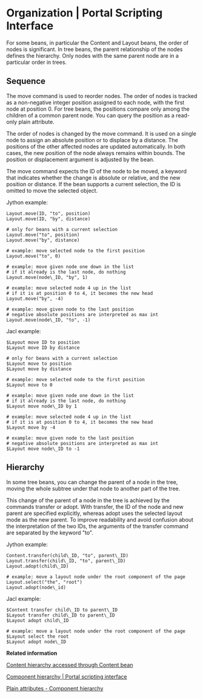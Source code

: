 # Organization \| Portal Scripting Interface

For some beans, in particular the Content and Layout beans, the order of nodes is significant. In tree beans, the parent relationship of the nodes defines the hierarchy. Only nodes with the same parent node are in a particular order in trees.

## Sequence

The move command is used to reorder nodes. The order of nodes is tracked as a non-negative integer position assigned to each node, with the first node at position 0. For tree beans, the positions compare only among the children of a common parent node. You can query the position as a read-only plain attribute.

The order of nodes is changed by the move command. It is used on a single node to assign an absolute position or to displace by a distance. The positions of the other affected nodes are updated automatically. In both cases, the new position of the node always remains within bounds. The position or displacement argument is adjusted by the bean.

The move command expects the ID of the node to be moved, a keyword that indicates whether the change is absolute or relative, and the new position or distance. If the bean supports a current selection, the ID is omitted to move the selected object.

Jython example:

```
Layout.move(ID, "to", position)
Layout.move(ID, "by", distance)

# only for beans with a current selection
Layout.move("to", position)
Layout.move("by", distance)

# example: move selected node to the first position
Layout.move("to", 0)

# example: move given node one down in the list
# if it already is the last node, do nothing
Layout.move(node\_ID, "by", 1)

# example: move selected node 4 up in the list
# if it is at position 0 to 4, it becomes the new head
Layout.move("by", -4)

# example: move given node to the last position
# negative absolute positions are interpreted as max int
Layout.move(node\_ID, "to", -1)
```

Jacl example:

```
$Layout move ID to position
$Layout move ID by distance

# only for beans with a current selection
$Layout move to position
$Layout move by distance

# example: move selected node to the first position
$Layout move to 0

# example: move given node one down in the list
# if it already is the last node, do nothing
$Layout move node\_ID by 1

# example: move selected node 4 up in the list
# if it is at position 0 to 4, it becomes the new head
$Layout move by -4

# example: move given node to the last position
# negative absolute positions are interpreted as max int
$Layout move node\_ID to -1
```

## Hierarchy

In some tree beans, you can change the parent of a node in the tree, moving the whole subtree under that node to another part of the tree.

This change of the parent of a node in the tree is achieved by the commands transfer or adopt. With transfer, the ID of the node and new parent are specified explicitly, whereas adopt uses the selected layout mode as the new parent. To improve readability and avoid confusion about the interpretation of the two IDs, the arguments of the transfer command are separated by the keyword "to".

Jython example:

```
Content.transfer(child\_ID, "to", parent\_ID)
Layout.transfer(child\_ID, "to", parent\_ID)
Layout.adopt(child\_ID)

# example: move a layout node under the root component of the page
Layout.select("the", "root")
Layout.adopt(node\_id)
```

Jacl example:

```
$Content transfer child\_ID to parent\_ID
$Layout transfer child\_ID to parent\_ID
$Layout adopt child\_ID

# example: move a layout node under the root component of the page
$Layout select the root
$Layout adopt node\_ID
```


**Related information**  


[Content hierarchy accessed through Content bean](../admin-system/contnt_hierarchy.md)

[Component hierarchy \| Portal scripting interface](../admin-system/compnt_hrchy.md)

[Plain attributes - Component hierarchy](../admin-system/pl_att_compnt_hrchy.md)

